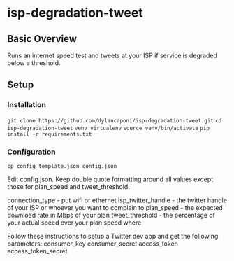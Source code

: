# isp-degradation-tweet

## Basic Overview

Runs an internet speed test and tweets at your ISP if service is degraded below a threshold.

## Setup

### Installation

`git clone https://github.com/dylancaponi/isp-degradation-tweet.git`
`cd isp-degradation-tweet`
`venv virtualenv`
`source venv/bin/activate`
`pip install -r requirements.txt`

### Configuration

`cp config_template.json config.json`

Edit config.json.  Keep double quote formatting around all values except those for plan_speed and tweet_threshold.

connection_type - put wifi or ethernet
isp_twitter_handle - the twitter handle of your ISP or whoever you want to complain to
plan_speed - the expected download rate in Mbps of your plan
tweet_threshold - the percentage of your actual speed over your plan speed where

Follow these instructions to setup a Twitter dev app and get the following parameters:
consumer_key
consumer_secret
access_token
access_token_secret
